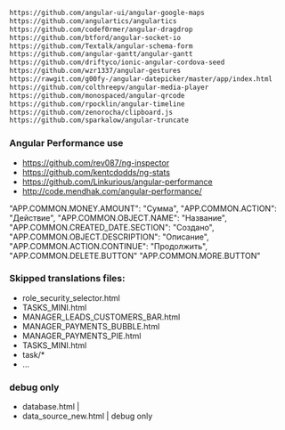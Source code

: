 
```markdown
https://github.com/angular-ui/angular-google-maps
https://github.com/angulartics/angulartics
https://github.com/codef0rmer/angular-dragdrop
https://github.com/btford/angular-socket-io
https://github.com/Textalk/angular-schema-form
https://github.com/angular-gantt/angular-gantt
https://github.com/driftyco/ionic-angular-cordova-seed
https://github.com/wzr1337/angular-gestures
https://rawgit.com/g00fy-/angular-datepicker/master/app/index.html
https://github.com/colthreepv/angular-media-player
https://github.com/monospaced/angular-qrcode
https://github.com/rpocklin/angular-timeline
https://github.com/zenorocha/clipboard.js
https://github.com/sparkalow/angular-truncate
```

### Angular Performance use

 - https://github.com/rev087/ng-inspector
 - https://github.com/kentcdodds/ng-stats
 - https://github.com/Linkurious/angular-performance
 - http://code.mendhak.com/angular-performance/


"APP.COMMON.MONEY.AMOUNT": "Сумма",
"APP.COMMON.ACTION": "Действие",
"APP.COMMON.OBJECT.NAME": "Название",
"APP.COMMON.CREATED_DATE.SECTION": "Создано",
"APP.COMMON.OBJECT.DESCRIPTION": "Описание",
"APP.COMMON.ACTION.CONTINUE": "Продолжить",
"APP.COMMON.DELETE.BUTTON"
"APP.COMMON.MORE.BUTTON"

### Skipped translations files:

 - role_security_selector.html
 - TASKS_MINI.html
 - MANAGER_LEADS_CUSTOMERS_BAR.html
 - MANAGER_PAYMENTS_BUBBLE.html
 - MANAGER_PAYMENTS_PIE.html
 - TASKS_MINI.html
 - task/*
 - ...

### debug only
 
 - database.html | 
 - data_source_new.html | debug only